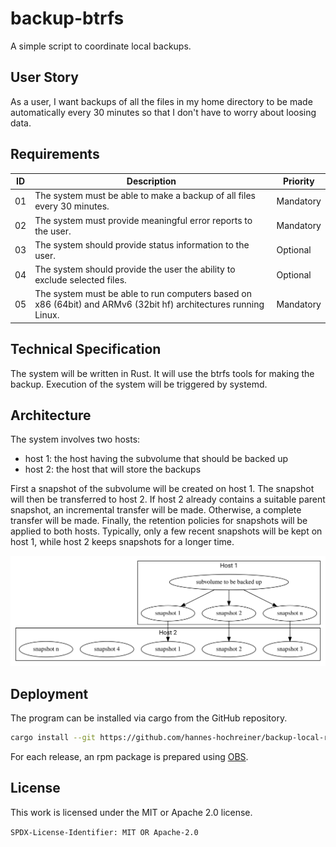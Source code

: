 # backup-btrfs

A simple script to coordinate local backups.

## User Story

As a user, I want backups of all the files in my home directory to be made automatically every 30 minutes so that I don't have to worry about loosing data.

## Requirements

ID | Description | Priority
---|---|---
01 | The system must be able to make a backup of all files every 30 minutes. | Mandatory
02 | The system must provide meaningful error reports to the user. | Mandatory
03 | The system should provide status information to the user. | Optional
04 | The system should provide the user the ability to exclude selected files. | Optional
05 | The system must be able to run computers based on x86 (64bit) and ARMv6 (32bit hf) architectures running Linux. | Mandatory

## Technical Specification

The system will be written in Rust.
It will use the btrfs tools for making the backup.
Execution of the system will be triggered by systemd.

## Architecture

The system involves two hosts:
* host 1: the host having the subvolume that should be backed up
* host 2: the host that will store the backups

First a snapshot of the subvolume will be created on host 1.
The snapshot will then be transferred to host 2.
If host 2 already contains a suitable parent snapshot, an incremental transfer will be made.
Otherwise, a complete transfer will be made.
Finally, the retention policies for snapshots will be applied to both hosts.
Typically, only a few recent snapshots will be kept on host 1, while host 2 keeps snapshots for a longer time.

![architecture diagram](docs/bld/architecture.svg)

## Deployment

The program can be installed via cargo from the GitHub repository.

```bash
cargo install --git https://github.com/hannes-hochreiner/backup-local-rs
```

For each release, an rpm package is prepared using [OBS](https://build.opensuse.org/package/show/home:h0h4/backup-local-rs).

## License

This work is licensed under the MIT or Apache 2.0 license.

`SPDX-License-Identifier: MIT OR Apache-2.0`